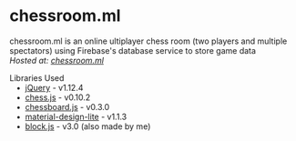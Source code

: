 # chessroom.ml
chessroom.ml is an online ultiplayer chess room (two players and multiple spectators) using Firebase's database service to store game data  
*Hosted at: [chessroom.ml](http://chessroom.ml)*  

Libraries Used  
&nbsp;&nbsp;&nbsp;•&nbsp;&nbsp;[jQuery](https://jquery.com/) - v1.12.4  
&nbsp;&nbsp;&nbsp;•&nbsp;&nbsp;[chess.js](https://github.com/jhlywa/chess.js) - v0.10.2  
&nbsp;&nbsp;&nbsp;•&nbsp;&nbsp;[chessboard.js](https://github.com/oakmac/chessboardjs) - v0.3.0  
&nbsp;&nbsp;&nbsp;•&nbsp;&nbsp;[material-design-lite](https://github.com/google/material-design-lite) - v1.1.3  
&nbsp;&nbsp;&nbsp;•&nbsp;&nbsp;[block.js](https://github.com/anuvgupta/block.js) - v3.0 (also made by me)  
